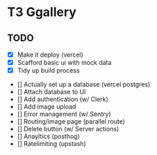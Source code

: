 # T3 Ggallery

## TODO

- [x] Make it deploy (vercel)
- [x] Scafford basic ui with mock data
- [x] Tidy up build process
- [] Actually set up a database (vercel postgres) 
- [] Attach database to UI
- [] Add authentication (w/ Clerk)
- [] Add image upload
- [] Error management (w/ Sentry)
- [] Routing/image page (parallel route)
- [] Delete button (w/ Server actions)
- [] Anayltics (posthog)
- [] Ratelimiting (upstash)
